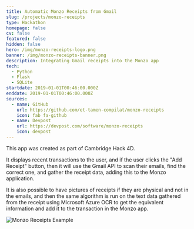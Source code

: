 ```yaml
---
title: Automatic Monzo Receipts from Gmail
slug: /projects/monzo-receipts
type: Hackathon
homepage: false
cv: false
featured: false
hidden: false
hero: /img/monzo-receipts-logo.png
banner: /img/monzo-receipts-banner.png
description: Integrating Gmail receipts into the Monzo app
tech:
  - Python
  - Flask
  - SQLite
startdate: 2019-01-01T00:46:00.000Z
enddate: 2019-01-01T00:46:00.000Z
sources:
  - name: GitHub
    url: https://github.com/et-tamen-compilat/monzo-receipts
    icon: fab fa-github
  - name: Devpost
    url: https://devpost.com/software/monzo-receipts
    icon: devpost
---
```


<div class="row">
  <div class="left">

This app was created as part of Cambridge Hack 4D.

It displays recent transactions to the user, and if the user clicks the "Add Receipt" button, then it will use the Gmail API to scan their emails, find the correct one, and gather the receipt data, adding this to the Monzo application.

It is also possible to have pictures of receipts if they are physical and not in the emails, and then the same algorithm is run on the text data gathered from the receipt using Microsoft Azure OCR to get the equivalent information and add it to the transaction in the Monzo app.

  </div>
  <div class="right">

![Monzo Receipts Example](/img/monzo-receipts-1.png "Monzo Receipts Example")

  </div>
</div>

